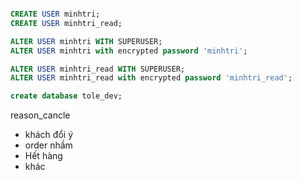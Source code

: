 ```sql

CREATE USER minhtri;
CREATE USER minhtri_read;

ALTER USER minhtri WITH SUPERUSER;
ALTER USER minhtri with encrypted password 'minhtri';

ALTER USER minhtri_read WITH SUPERUSER;
ALTER USER minhtri_read with encrypted password 'minhtri_read';

create database tole_dev;

```

reason_cancle

- khách đổi ý
- order nhầm
- Hết hàng
- khác
